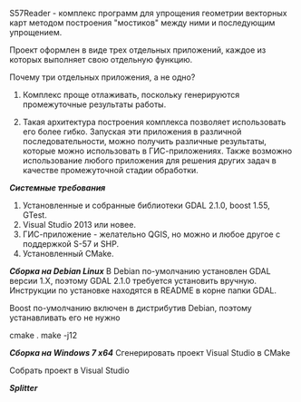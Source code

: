 ﻿S57Reader - комплекс программ для упрощения геометрии векторных карт методом построения "мостиков" между ними и последующим упрощением.

Проект оформлен в виде трех отдельных приложений, каждое из которых выполняет свою отдельную функцию.
 
Почему три отдельных приложения, а не одно?

1. Комплекс проще отлаживать, поскольку генерируются промежуточные результаты работы.

2. Такая архитектура построения комплекса позволяет использовать его более гибко. Запуская эти приложения в различной последовательности, можно получить различные результаты, которые можно использовать в ГИС-приложениях. Также возможно использование любого приложения для решения других задач в качестве промежуточной стадии обработки.

___Системные требования___

1. Установленные и собранные библиотеки GDAL 2.1.0, boost 1.55, GTest.
2. Visual Studio 2013 или новее.
3. ГИС-приложение - желательно QGIS, но можно и любое другое с поддержкой S-57 и SHP.
4. Установленный CMake.

___Сборка на Debian Linux___
В Debian по-умолчанию установлен GDAL версии 1.X, поэтому GDAL 2.1.0 требуется установить вручную. Инструкции по установке находятся в README в корне папки GDAL.

Boost по-умолчанию включен в дистрибутив Debian, поэтому устанавливать его не нужно

cmake .
make -j12

___Сборка на Windows 7 x64___
Сгенерировать проект Visual Studio в CMake

Собрать проект в Visual Studio

___Splitter___

